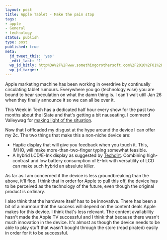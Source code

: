```yaml
---
layout: post
title: Apple Tablet - Make the pain stop
tags:
- apple
- General
- technology
status: publish
type: post
published: true
meta:
  jd_tweet_this: 'yes'
  _edit_last: '1'
  wp_jd_bitly: http%3A%2F%2Fwww.somethingorothersoft.com%2F2010%2F01%2F18%2Fapple-tablet-make-the-pain-stop%2F
  wp_jd_target: ''
---
```

Apple marketing machine has been working in overdrive by continually circulating tablet rumours. Everywhere you go (technology wise) you are bound to hear speculation on what the damn thing is. I can't wait utill Jan 26 when they finally announce it so we can all be over it.

This Week in Tech has a dedicated half hour every show for the past two months about the iSlate and that's getting a bit nauseating. I commend Valleywag for [making light of the situation](http://gawker.com/5448177/update-apple-wins-the-first-prize-in-our-tablet-scavenger-hunt).

Now that I offloaded my disgust at the hype around the device I can offer my 2c. The two things that make this a non-niche device are:

* Haptic display that will give you feedback when you touch it. This, IMHO, will make more-than-two-finger typing somewhat feasible.
* A hybrid LCD/E-Ink display as suggested by [Techdirt](http://techdirt.com/articles/20100114/1603307765.shtml). Combining high-contrast and low battery consumption of E-Ink with versatility of LCD can make such hybrid an absulute killer.

As far as I am concerned if the device is less groundbreaking than the above, it'll flop. I think that in order for Apple to pull this off, the device has to be perceived as the technology of the future, even though the original product is ordinary.

I also think that the hardware itself has to be innovative. There has been a bit of a murmour that the success will depend on the content deals Apple makes for this device. I think that's less relevant. The content availability hasn't made the Apple TV successful and I think that because there wasn't much innovation in the device. It's almost as though the device needs to be able to play stuff that wasn't bought through the store (read pirated) easily in order for it to be successful.

